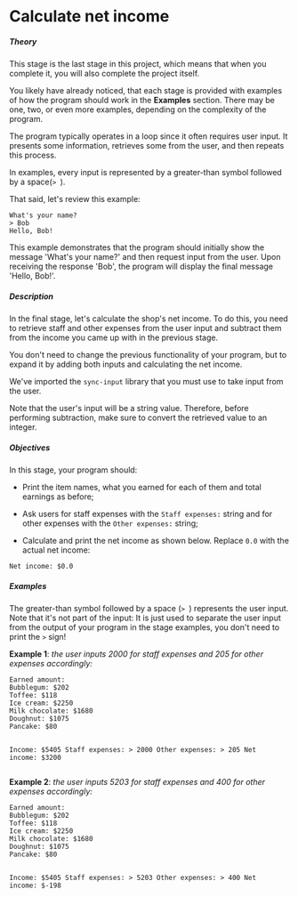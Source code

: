 # Calculate net income
<div class="step-text">
<h5 id="theory">Theory</h5>
<p>This stage is the last stage in this project, which means that when you complete it, you will also complete the project itself.</p>
<p>You likely have already noticed, that each stage is provided with examples of how the program should work in the <strong>Examples</strong> section. There may be one, two, or even more examples, depending on the complexity of the program.</p>
<p>The program typically operates in a loop since it often requires user input. It presents some information, retrieves some from the user, and then repeats this process.</p>
<p></p><div class="alert alert-warning">In examples, every input is represented by a greater-than symbol followed by a space(<code class="java">&gt; </code>).</div>
<p>That said, let's review this example:</p>
<pre><code class="java">What's your name?
&gt; Bob
Hello, Bob!</code></pre>
<p>This example demonstrates that the program should initially show the message 'What's your name?' and then request input from the user. Upon receiving the response 'Bob', the program will display the final message 'Hello, Bob!'.</p>
<h5 id="description">Description</h5>
<p>In the final stage, let's calculate the shop's net income. To do this, you need to retrieve staff and other expenses from the user input and subtract them from the income you came up with in the previous stage.</p>
<p>You don't need to change the previous functionality of your program, but to expand it by adding both inputs and calculating the net income.</p>
<p> We've imported the <code class="java">sync-input</code> library that you must use to take input from the user.</p>
<p></p><div class="alert alert-warning">Note that the user's input will be a string value. Therefore, before performing subtraction, make sure to convert the retrieved value to an integer.</div>
<h5 id="objectives">Objectives</h5>
<p>In this stage, your program should:</p>
<ul>
<li>
<p>Print the item names, what you earned for each of them and total earnings as before;</p>
</li>
<li>
<p>Ask users for staff expenses with the <code class="java">Staff expenses:</code> string and for other expenses with the <code class="java">Other expenses:</code> string;</p>
</li>
<li>
<p>Calculate and print the net income as shown below. Replace <code class="java">0.0</code> with the actual net income:</p>
</li>
</ul>
<pre><code class="language-no-highlight">Net income: $0.0</code></pre>
<h5 id="examples">Examples</h5>
<p>The greater-than symbol followed by a space (<code class="java">&gt; </code>) represents the user input. Note that it's not part of the input: It is just used to separate the user input from the output of your program in the stage examples, you don't need to print the <code class="java">&gt;</code> sign!</p>
<p><strong>Example 1</strong>: <em>the user inputs 2000 for staff expenses and 205 for other expenses accordingly:</em></p>
<pre><code class="language-no-highlight">Earned amount:
Bubblegum: $202
Toffee: $118
Ice cream: $2250
Milk chocolate: $1680
Doughnut: $1075
Pancake: $80

Income: $5405
Staff expenses:
&gt; 2000
Other expenses:
&gt; 205
Net income: $3200</code></pre>
<p><strong>Example 2</strong>: <em>the user inputs 5203 for staff expenses and 400 for other expenses accordingly:</em></p>
<pre><code class="language-no-highlight">Earned amount:
Bubblegum: $202
Toffee: $118
Ice cream: $2250
Milk chocolate: $1680
Doughnut: $1075
Pancake: $80

Income: $5405
Staff expenses:
&gt; 5203
Other expenses:
&gt; 400
Net income: $-198</code></pre>
</div>
